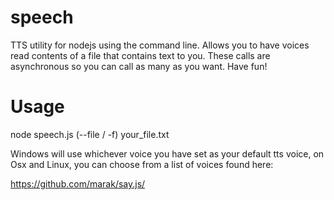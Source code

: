 speech
======

TTS utility for nodejs using the command line. Allows you to have voices read contents of a file that contains text to you. These calls are asynchronous so you can call as many as you want. Have fun!

Usage
======

node speech.js (--file / -f) your_file.txt

Windows will use whichever voice you have set as your default tts voice, on Osx and Linux, you can choose from a list of voices found here:

https://github.com/marak/say.js/
